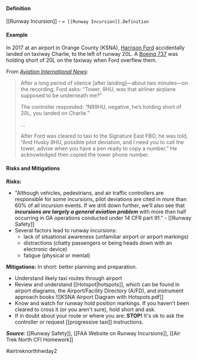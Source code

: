 #### Definition
[[Runway Incursion]] - `= [[Runway Incursion]].Definition`

#### Example
In 2017 at an airport in Orange County (KSNA), [Harrison Ford](https://en.wikipedia.org/wiki/Harrison_Ford "Harrison Ford") accidentally landed on taxiway Charlie, to the left of runway 20L. A [Boeing 737](https://en.wikipedia.org/wiki/Boeing_737 "Boeing 737") was holding short of 20L on the taxiway when Ford overflew them.

From *[Aviation International News](https://www.ainonline.com/aviation-news/general-aviation/2017-05-16/faa-opts-out-punishment-harrison-ford-taxiway-landing)*:
> After a long period of silence [after landing]—about two minutes—on the recording, Ford asks: “Tower, 9HU, was that airliner airplane supposed to be underneath me?”
> 
> The controller responded: “N89HU, negative, he’s holding short of 20L, you landed on Charlie.”
> 
> ...
> 
> After Ford was cleared to taxi to the Signature East FBO, he was told, “And Husky 9HU, possible pilot deviation, and I need you to call the tower, advise when you have a pen ready to copy a number.” He acknowledged then copied the tower phone number.

#### Risks and Mitigations
**Risks:**
- "Although vehicles, pedestrians, and air traffic controllers are responsible for some incursions, pilot deviations are cited in more than 60% of all incursion events. If we drill down further, we’ll also see that ***incursions are largely a general aviation problem*** with more than half occurring in GA operations conducted under 14 CFR part 91." - [[Runway Safety]]
- Several factors lead to runway incursions:
	- lack of situational awareness (unfamiliar airport or airport markings)
	- distractions (chatty passengers or being heads down with an electronic device)
	- fatigue (physical or mental)

**Mitigations:**
In short: better planning and preparation.
- Understand likely taxi routes through airport
- Review and understand [[Hotspot|hotspots]], which can be found in airport diagrams, the Airport/Facility Directory (A/FD), and instrument approach books
![[KSNA Airport Diagram with Hotspots.pdf]]
- Know and watch for runway hold position markings. If you haven't been cleared to cross it (or you aren't sure), hold short and ask.
- If in doubt about your route or where you are: **STOP!** It's ok to ask the controller or request [[progressive taxi]] instructions.

***Source***: [[Runway Safety]], [[FAA Website on Runway Incursions]], [[Air Trek North CFI Homework]]

#airtreknorthhwday2 